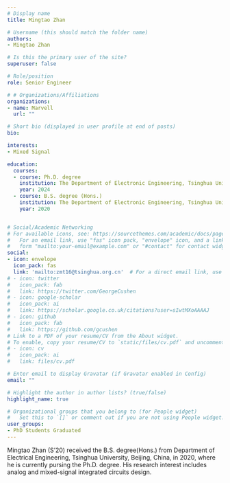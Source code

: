 ```yaml
---
# Display name
title: Mingtao Zhan

# Username (this should match the folder name)
authors:
- Mingtao Zhan

# Is this the primary user of the site?
superuser: false

# Role/position
role: Senior Engineer

# # Organizations/Affiliations
organizations:
- name: Marvell
  url: ""

# Short bio (displayed in user profile at end of posts)
bio: 

interests:
- Mixed Signal

education:
  courses:
  - course: Ph.D. degree
    institution: The Department of Electronic Engineering, Tsinghua University, Beijing, China
    year: 2024
  - course: B.S. degree (Hons.)
    institution: The Department of Electronic Engineering, Tsinghua University, Beijing, China
    year: 2020


# Social/Academic Networking
# For available icons, see: https://sourcethemes.com/academic/docs/page-builder/#icons
#   For an email link, use "fas" icon pack, "envelope" icon, and a link in the
#   form "mailto:your-email@example.com" or "#contact" for contact widget.
social:
- icon: envelope
  icon_pack: fas
  link: 'mailto:zmt16@tsinghua.org.cn'  # For a direct email link, use "mailto:test@example.org".
# - icon: twitter
#   icon_pack: fab
#   link: https://twitter.com/GeorgeCushen
# - icon: google-scholar
#   icon_pack: ai
#   link: https://scholar.google.co.uk/citations?user=sIwtMXoAAAAJ
# - icon: github
#   icon_pack: fab
#   link: https://github.com/gcushen
# Link to a PDF of your resume/CV from the About widget.
# To enable, copy your resume/CV to `static/files/cv.pdf` and uncomment the lines below.
# - icon: cv
#   icon_pack: ai
#   link: files/cv.pdf

# Enter email to display Gravatar (if Gravatar enabled in Config)
email: ""

# Highlight the author in author lists? (true/false)
highlight_name: true

# Organizational groups that you belong to (for People widget)
#   Set this to `[]` or comment out if you are not using People widget.
user_groups:
- PhD Students Graduated
---
```


Mingtao Zhan (S’20) received the B.S. degree(Hons.) from Department of Electrical Engineering, Tsinghua University, Beijing, China, in 2020, where he is currently pursing the Ph.D. degree.
His research interest includes analog and mixed-signal integrated circuits design.

